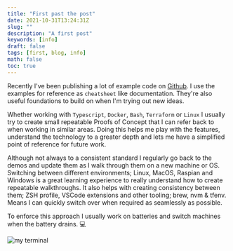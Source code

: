 ```yaml
---
title: "First past the post"
date: 2021-10-31T13:24:31Z
slug: ""
description: "A first post"
keywords: [info]
draft: false
tags: [first, blog, info]
math: false
toc: true
---
```

Recently I've been publishing a lot of example code on [Github](https://github.com/chrisguest75).  I use the examples for reference as `cheatsheet` like documentation.  They're also useful foundations to build on when I'm trying out new ideas.  

Whether working with `Typescript`, `Docker`, `Bash`, `Terraform` or `Linux` I usually try to create small repeatable Proofs of Concept that I can refer back to when working in similar areas.  Doing this helps me play with the features, understand the technology to a greater depth and lets me have a simplified point of reference for future work.  

Although not always to a consistent standard I regularly go back to the demos and update them as I walk through them on a new machine or OS.  Switching between different environments; Linux, MacOS, Raspian and Windows is a great learning experience to really understand how to create repeatable walkthroughs.  It also helps with creating consistency between them; ZSH profile, VSCode extensions and other tooling; brew, nvm & tfenv.  Means I can quickly switch over when required as seamlessly as possible. 

To enforce this approach I usually work on batteries and switch machines when the battery drains.  :computer:


![my terminal](/terminal.png)



